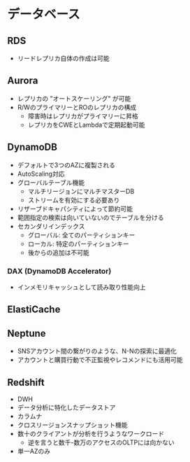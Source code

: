 # データベース

## RDS

- リードレプリカ自体の作成は可能

## Aurora

- レプリカの "オートスケーリング" が可能
- R/WのプライマリーとROのレプリカの構成
  - 障害時はレプリカがプライマリーに昇格
  - レプリカをCWEとLambdaで定期起動可能

## DynamoDB

- デフォルトで3つのAZに複製される
- AutoScaling対応
- グローバルテーブル機能
  - マルチリージョンにマルチマスターDB
  - ストリームを有効にする必要あり
- リザーブドキャパシティによって節約可能
- 範囲指定の検索は向いていないのでテーブルを分ける
- セカンダリインデックス
  - グローバル: 全てのパーティションキー
  - ローカル: 特定のパーティションキー
  - 後からの追加は不可能

### DAX (DynamoDB Accelerator)

- インメモリキャッシュとして読み取り性能向上

## ElastiCache

## Neptune

- SNSアカウント間の繋がりのような、N-Nの探索に最適化
- アカウントと購買行動で不正監視やレコメンドにも活用可能

## Redshift

- DWH
- データ分析に特化したデータストア
- カラムナ
- クロスリージョンスナップショット機能
- 数十のクライアントが分析を行うようなワークロード
  - 逆を言うと数千-数万のアクセスのOLTPには向かない
- 単一AZのみ
